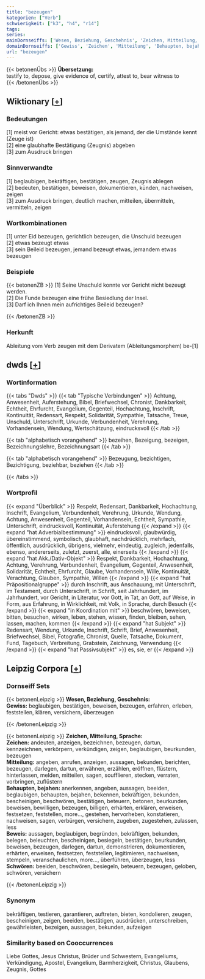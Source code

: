 ```yaml
---
title: "bezeugen"
kategorien: ["Verb"]
schwierigkeit: ["k3", "h4", "r14"]
tags:
series:
mainDornseiffs: ['Wesen, Beziehung, Geschehnis', 'Zeichen, Mitteilung, Sprache']
domainDornseiffs: ['Gewiss', 'Zeichen', 'Mitteilung', 'Behaupten, bejahen', 'Beweis', 'Schwören']
url: "bezeugen"
---
```


{{< betonenÜbs >}}
**Übersetzung:**  
testify to, depose, give evidence of, certify, attest to, bear witness to  
{{< /betonenÜbs >}}

## Wiktionary [[+](https://de.wiktionary.org/wiki/bezeugen)]

### Bedeutungen
[1] meist vor Gericht: etwas bestätigen, als jemand, der die Umstände kennt (Zeuge ist)  
[2] eine glaubhafte Bestätigung (Zeugnis) abgeben  
[3] zum Ausdruck bringen  

### Sinnverwandte
[1] beglaubigen, bekräftigen, bestätigen, zeugen, Zeugnis ablegen  
[2] bedeuten, bestätigen, beweisen, dokumentieren, künden, nachweisen, zeigen  
[3] zum Ausdruck bringen, deutlich machen, mitteilen, übermitteln, vermitteln, zeigen  

### Wortkombinationen
[1] unter Eid bezeugen, gerichtlich bezeugen, die Unschuld bezeugen  
[2] etwas bezeugt etwas  
[3] sein Beileid bezeugen, jemand bezeugt etwas, jemandem etwas bezeugen  

### Beispiele
{{< betonenZB >}}
[1] Seine Unschuld konnte vor Gericht nicht bezeugt werden.  
[2] Die Funde bezeugen eine frühe Besiedlung der Insel.  
[3] Darf ich Ihnen mein aufrichtiges Beileid bezeugen?  

{{< /betonenZB >}}
### Herkunft
Ableitung vom Verb zeugen mit dem Derivatem (Ableitungsmorphem) be-[1]  



## dwds [[+](https://www.dwds.de/wb/bezeugen)]

### Wortinformation
{{< tabs "Dwds" >}}
{{< tab "Typische Verbindungen" >}}
Achtung, Anwesenheit, Auferstehung, Bibel, Briefwechsel, Chronist, Dankbarkeit, Echtheit, Ehrfurcht, Evangelium, Gegenteil, Hochachtung, Inschrift, Kontinuität, Redensart, Respekt, Solidarität, Sympathie, Tatsache, Treue, Unschuld, Unterschrift, Urkunde, Verbundenheit, Verehrung, Vorhandensein, Wendung, Wertschätzung, eindrucksvoll
{{< /tab >}}

{{< tab "alphabetisch vorangehend" >}}
bezeihen, Bezeigung, bezeigen, Bezeichnungslehre, Bezeichnungsart
{{< /tab >}}

{{< tab "alphabetisch vorangehend" >}}
Bezeugung, bezichtigen, Bezichtigung, beziehbar, beziehen
{{< /tab >}}

{{< /tabs >}}

### Wortprofil
{{< expand "Überblick" >}} Respekt, Redensart, Dankbarkeit, Hochachtung, Inschrift, Evangelium, Verbundenheit, Verehrung, Urkunde, Wendung, Achtung, Anwesenheit, Gegenteil, Vorhandensein, Echtheit, Sympathie, Unterschrift, eindrucksvoll, Kontinuität, Auferstehung {{< /expand >}}
{{< expand "hat Adverbialbestimmung" >}} eindrucksvoll, glaubwürdig, übereinstimmend, symbolisch, glaubhaft, nachdrücklich, mehrfach, öffentlich, ausdrücklich, übrigens, vielmehr, eindeutig, zugleich, jedenfalls, ebenso, andererseits, zuletzt, zuerst, alle, einerseits {{< /expand >}}
{{< expand "hat Akk./Dativ-Objekt" >}} Respekt, Dankbarkeit, Hochachtung, Achtung, Verehrung, Verbundenheit, Evangelium, Gegenteil, Anwesenheit, Solidarität, Echtheit, Ehrfurcht, Glaube, Vorhandensein, Wille, Kontinuität, Verachtung, Glauben, Sympathie, Willen {{< /expand >}}
{{< expand "hat Präpositionalgruppe" >}} durch Inschrift, aus Anschauung, mit Unterschrift, im Testament, durch Unterschrift, in Schrift, seit Jahrhundert, im Jahrhundert, vor Gericht, in Literatur, vor Gott, in Tat, an Gott, auf Weise, in Form, aus Erfahrung, in Wirklichkeit, mit Volk, in Sprache, durch Besuch {{< /expand >}}
{{< expand "in Koordination mit" >}} beschwören, beweisen, bitten, besuchen, wirken, leben, stehen, wissen, finden, bleiben, sehen, lassen, machen, kommen {{< /expand >}}
{{< expand "hat Subjekt" >}} Redensart, Wendung, Urkunde, Inschrift, Schrift, Brief, Anwesenheit, Briefwechsel, Bibel, Fotografie, Chronist, Quelle, Tatsache, Dokument, Fund, Tagebuch, Verbreitung, Grabstein, Zeichnung, Verwendung {{< /expand >}}
{{< expand "hat Passivsubjekt" >}} es, sie, er {{< /expand >}}

## Leipzig Corpora [[+](https://corpora.uni-leipzig.de/en/res?word=bezeugen&corpusId=deu_newscrawl-public_2018)]

### Dornseiff Sets
{{< betonenLeipzig >}}
**Wesen, Beziehung, Geschehnis:**  
**Gewiss:** beglaubigen, bestätigen, beweisen, bezeugen, erfahren, erleben, feststellen, klären, versichern, überzeugen  

{{< /betonenLeipzig >}}


{{< betonenLeipzig >}}
**Zeichen, Mitteilung, Sprache:**  
**Zeichen:** andeuten, anzeigen, bezeichnen, bezeugen, dartun, kennzeichnen, verkörpern, verkündigen, zeigen, beglaubigen, beurkunden, bezeugen  
**Mitteilung:** angeben, anrufen, anzeigen, aussagen, bekunden, berichten, bezeugen, darlegen, dartun, erwähnen, erzählen, eröffnen, flüstern, hinterlassen, melden, mitteilen, sagen, soufflieren, stecken, verraten, vorbringen, zuflüstern  
**Behaupten, bejahen:** anerkennen, angeben, aussagen, beeiden, beglaubigen, behaupten, bejahen, bekennen, bekräftigen, bekunden, bescheinigen, beschwören, bestätigen, beteuern, betonen, beurkunden, beweisen, bewilligen, bezeugen, billigen, erhärten, erklären, erweisen, festsetzen, feststellen, more..., gestehen, hervorheben, konstatieren, nachweisen, sagen, verbürgen, versichern, zugeben, zugestehen, zulassen, less  
**Beweis:** aussagen, beglaubigen, begründen, bekräftigen, bekunden, belegen, beleuchten, bescheinigen, besiegeln, bestätigen, beurkunden, beweisen, bezeugen, darlegen, dartun, demonstrieren, dokumentieren, erhärten, erweisen, festsetzen, feststellen, legitimieren, nachweisen, stempeln, veranschaulichen, more..., überführen, überzeugen, less  
**Schwören:** beeiden, beschwören, besiegeln, beteuern, bezeugen, geloben, schwören, versichern  

{{< /betonenLeipzig >}}

### Synonym
bekräftigen, testieren, garantieren, auftreten, bieten, kondolieren, zeugen, bescheinigen, zeigen, beeiden, bestätigen, ausdrücken, unterschreiben, gewährleisten, bezeigen, aussagen, bekunden, aufzeigen


### Similarity based on Cooccurrences
Liebe Gottes, Jesus Christus, Brüder und Schwestern, Evangeliums, Verkündigung, Apostel, Evangelium, Barmherzigkeit, Christus, Glaubens, Zeugnis, Gottes

